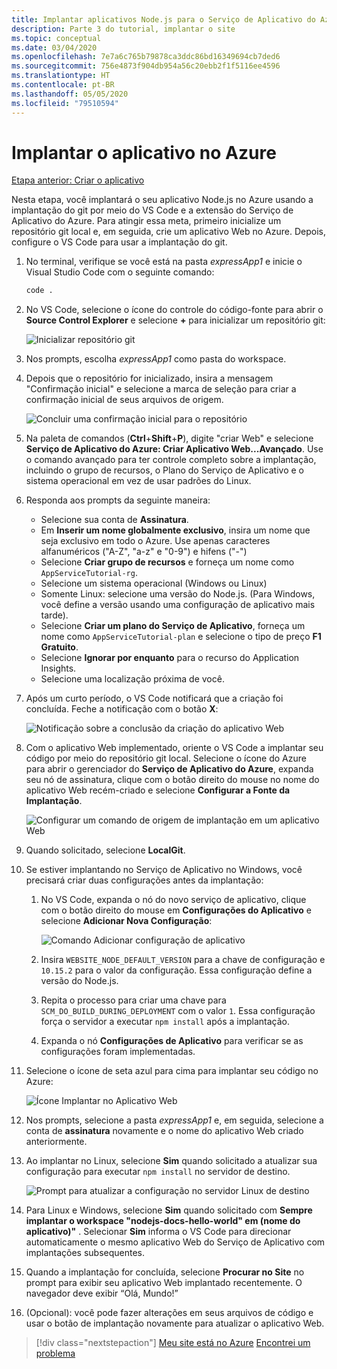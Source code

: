 ```yaml
---
title: Implantar aplicativos Node.js para o Serviço de Aplicativo do Azure do Visual Studio Code
description: Parte 3 do tutorial, implantar o site
ms.topic: conceptual
ms.date: 03/04/2020
ms.openlocfilehash: 7e7a6c765b79878ca3ddc86bd16349694cb7ded6
ms.sourcegitcommit: 756e4873f904db954a56c20ebb2f1f5116ee4596
ms.translationtype: HT
ms.contentlocale: pt-BR
ms.lasthandoff: 05/05/2020
ms.locfileid: "79510594"
---
```

# <a name="deploy-the-app-to-azure"></a>Implantar o aplicativo no Azure

[Etapa anterior: Criar o aplicativo](tutorial-vscode-azure-app-service-node-02.md)

Nesta etapa, você implantará o seu aplicativo Node.js no Azure usando a implantação do git por meio do VS Code e a extensão do Serviço de Aplicativo do Azure. Para atingir essa meta, primeiro inicialize um repositório git local e, em seguida, crie um aplicativo Web no Azure. Depois, configure o VS Code para usar a implantação do git.

1. No terminal, verifique se você está na pasta *expressApp1* e inicie o Visual Studio Code com o seguinte comando:

    ```bash
    code .
    ```

1. No VS Code, selecione o ícone do controle do código-fonte para abrir o **Source Control Explorer** e selecione **+** para inicializar um repositório git:

    ![Inicializar repositório git](media/deploy-azure/git-init.png)

1. Nos prompts, escolha *expressApp1* como pasta do workspace.

1. Depois que o repositório for inicializado, insira a mensagem "Confirmação inicial" e selecione a marca de seleção para criar a confirmação inicial de seus arquivos de origem.

    ![Concluir uma confirmação inicial para o repositório](media/deploy-azure/initial-commit.png)

1. Na paleta de comandos (**Ctrl**+**Shift**+**P**), digite "criar Web" e selecione **Serviço de Aplicativo do Azure: Criar Aplicativo Web...Avançado**. Use o comando avançado para ter controle completo sobre a implantação, incluindo o grupo de recursos, o Plano do Serviço de Aplicativo e o sistema operacional em vez de usar padrões do Linux.

1. Responda aos prompts da seguinte maneira:

    - Selecione sua conta de **Assinatura**.
    - Em **Inserir um nome globalmente exclusivo**, insira um nome que seja exclusivo em todo o Azure. Use apenas caracteres alfanuméricos ("A-Z", "a-z" e "0-9") e hifens ("-")
    - Selecione **Criar grupo de recursos** e forneça um nome como `AppServiceTutorial-rg`.
    - Selecione um sistema operacional (Windows ou Linux)
    - Somente Linux: selecione uma versão do Node.js. (Para Windows, você define a versão usando uma configuração de aplicativo mais tarde).
    - Selecione **Criar um plano do Serviço de Aplicativo**, forneça um nome como `AppServiceTutorial-plan` e selecione o tipo de preço **F1 Gratuito**.
    - Selecione **Ignorar por enquanto** para o recurso do Application Insights.
    - Selecione uma localização próxima de você.

1. Após um curto período, o VS Code notificará que a criação foi concluída. Feche a notificação com o botão **X**:

    ![Notificação sobre a conclusão da criação do aplicativo Web](media/deploy-azure/creation-complete.png)

1. Com o aplicativo Web implementado, oriente o VS Code a implantar seu código por meio do repositório git local. Selecione o ícone do Azure para abrir o gerenciador do **Serviço de Aplicativo do Azure**, expanda seu nó de assinatura, clique com o botão direito do mouse no nome do aplicativo Web recém-criado e selecione **Configurar a Fonte da Implantação**.

    ![Configurar um comando de origem de implantação em um aplicativo Web](media/deploy-azure/configure-deployment-source.png)

1. Quando solicitado, selecione **LocalGit**.

1. Se estiver implantando no Serviço de Aplicativo no Windows, você precisará criar duas configurações antes da implantação:

    1. No VS Code, expanda o nó do novo serviço de aplicativo, clique com o botão direito do mouse em **Configurações do Aplicativo** e selecione **Adicionar Nova Configuração**:

        ![Comando Adicionar configuração de aplicativo](media/deploy-azure/add-setting.png)

    1. Insira `WEBSITE_NODE_DEFAULT_VERSION` para a chave de configuração e `10.15.2` para o valor da configuração. Essa configuração define a versão do Node.js.
    1. Repita o processo para criar uma chave para `SCM_DO_BUILD_DURING_DEPLOYMENT` com o valor `1`. Essa configuração força o servidor a executar `npm install` após a implantação.
    1. Expanda o nó **Configurações de Aplicativo** para verificar se as configurações foram implementadas.

1. Selecione o ícone de seta azul para cima para implantar seu código no Azure:

    ![Ícone Implantar no Aplicativo Web](media/deploy-azure/deploy.png)

1. Nos prompts, selecione a pasta *expressApp1* e, em seguida, selecione a conta de **assinatura** novamente e o nome do aplicativo Web criado anteriormente.

1. Ao implantar no Linux, selecione **Sim** quando solicitado a atualizar sua configuração para executar `npm install` no servidor de destino.

    ![Prompt para atualizar a configuração no servidor Linux de destino](media/deploy-azure/server-build.png)

1. Para Linux e Windows, selecione **Sim** quando solicitado com **Sempre implantar o workspace "nodejs-docs-hello-world" em (nome do aplicativo)"** . Selecionar **Sim** informa o VS Code para direcionar automaticamente o mesmo aplicativo Web do Serviço de Aplicativo com implantações subsequentes.

1. Quando a implantação for concluída, selecione **Procurar no Site** no prompt para exibir seu aplicativo Web implantado recentemente. O navegador deve exibir “Olá, Mundo!”

1. (Opcional): você pode fazer alterações em seus arquivos de código e usar o botão de implantação novamente para atualizar o aplicativo Web.

> [!div class="nextstepaction"]
> [Meu site está no Azure](tutorial-vscode-azure-app-service-node-04.md) [Encontrei um problema](https://www.research.net/r/PWZWZ52?tutorial=node-deployment-azureappservice&step=deploy-app)
